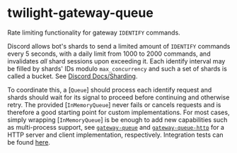 # twilight-gateway-queue

Rate limiting functionality for gateway `IDENTIFY` commands.

Discord allows bot's shards to send a limited amount of `IDENTIFY` commands
every 5 seconds, with a daily limit from 1000 to 2000 commands, and invalidates
*all* shard sessions upon exceeding it. Each identify interval may be filled by
shards' IDs modulo `max_concurrency` and such a set of shards is called a
bucket. See [Discord Docs/Sharding].

To coordinate this, a [`Queue`] should process each identify request and shards
should wait for its signal to proceed before continuing and otherwise retry. The
provided [`InMemoryQueue`] never fails or cancels requests and is therefore a
good starting point for custom implementations. For most cases, simply wrapping
[`InMemoryQueue`] is be enough to add new capabilities such as multi-process
support, see [`gateway-queue`] and [`gateway-queue-http`] for a HTTP server and
client implementation, respectively. Integration tests can be found
[here](https://github.com/twilight-rs/twilight/blob/main/twilight-gateway-queue/tests/common/mod.rs).

[Discord Docs/Sharding]: https://discord.com/developers/docs/topics/gateway#sharding
[`gateway-queue`]: https://github.com/twilight-rs/gateway-queue
[`gateway-queue-http`]: https://github.com/twilight-rs/twilight/blob/main/examples/gateway-queue-http.rs
